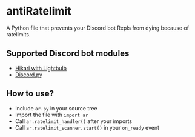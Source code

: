 # antiRatelimit
A Python file that prevents your Discord bot Repls from dying because of ratelimits.

## Supported Discord bot modules
- [Hikari with Lightbulb](https://github.com/hikari-py/hikari)
- [Discord.py](https://github.com/Rapptz/discord.py)

## How to use?
- Include `ar.py` in your source tree
- Import the file with `import ar`
- Call `ar.ratelimit_handler()` after your imports
- Call `ar.ratelimit_scanner.start()` in your `on_ready` event 
